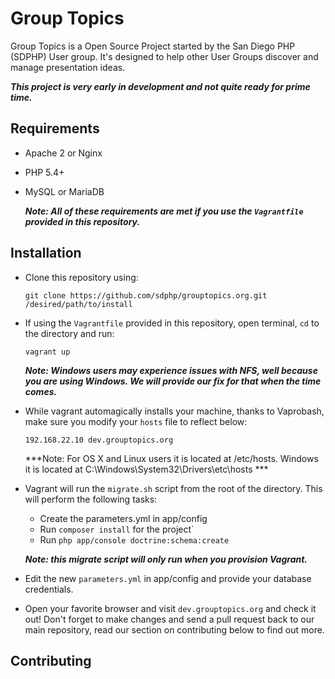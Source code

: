 # Group Topics

Group Topics is a Open Source Project started by the San Diego PHP (SDPHP) User group. It's designed to help other User Groups discover and manage presentation ideas.

***This project is very early in development and not quite ready for prime time.***

## Requirements

- Apache 2 or Nginx
- PHP 5.4+
- MySQL or MariaDB

	***Note: All of these requirements are met if you use the `Vagrantfile` provided in this repository.***

## Installation

- Clone this repository using:

	`git clone https://github.com/sdphp/grouptopics.org.git /desired/path/to/install`

- If using the `Vagrantfile` provided in this repository, open terminal, `cd` to the directory and run:

	`vagrant up`

	***Note: Windows users may experience issues with NFS, well because you are using Windows. We will provide our fix for that when the time comes.***

- While vagrant automagically installs your machine, thanks to Vaprobash, make sure you modify your `hosts` file to reflect below:

	`192.168.22.10 dev.grouptopics.org`

	***Note: For OS X and Linux users it is located at /etc/hosts. Windows it is located at C:\Windows\System32\Drivers\etc\hosts ***

- Vagrant will run the `migrate.sh` script from the root of the directory. This will perform the following tasks:

	- Create the parameters.yml in app/config
	- Run `composer install` for the project`
	- Run `php app/console doctrine:schema:create`

	***Note: this migrate script will only run when you provision Vagrant.***

- Edit the new `parameters.yml` in app/config and provide your database credentials.

- Open your favorite browser and visit `dev.grouptopics.org` and check it out! Don't forget to make changes and send a pull request back to our main repository, read our section on contributing below to find out more.


## Contributing
